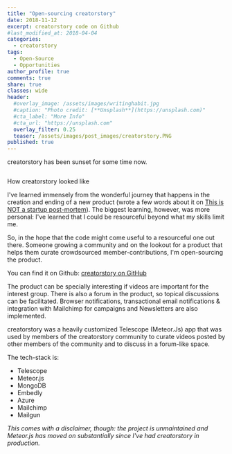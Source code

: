 ```yaml
---
title: "Open-sourcing creatorstory"
date: 2018-11-12
excerpt: creatorstory code on Github
#last_modified_at: 2018-04-04
categories:
  - creatorstory
tags:
  - Open-Source
  - Opportunities
author_profile: true
comments: true
share: true
classes: wide
header:
  #overlay_image: /assets/images/writinghabit.jpg
  #caption: "Photo credit: [**Unsplash**](https://unsplash.com)"
  #cta_label: "More Info"
  #cta_url: "https://unsplash.com"
  overlay_filter: 0.25
  teaser: /assets/images/post_images/creatorstory.PNG
published: true
---
```

creatorstory has been sunset for some time now.

<p><img src="{{site.baseurl}}/assets/images/post_images/creatorstory.PNG" alt="" class="align-center" /></p>
<figcaption>How creatorstory looked like</figcaption>

I've learned immensely from the wonderful journey that happens in the creation and ending of a new product (wrote a few words about it on [This is NOT a startup post-mortem](https://www.eskinasy.com/hen/not-startup-post-mortem/ "NOT a startup post-mortem")). The biggest learning, however, was more personal: I've learned that I could be resourceful beyond what my skills limit me.

So, in the hope that the code might come useful to a resourceful one out there. Someone growing a community and on the lookout for a product that helps them curate crowdsourced member-contributions, I'm open-sourcing the product.

You can find it on Github: [creatorstory on GitHub](https://github.com/creatorstory/creatorstory-app "creatorstory open source")

The product can be specially interesting if videos are important for the interest group. There is also a forum in the product, so topical discussions can be facilitated. Browser notifications, transactional email notifications & integration with Mailchimp for campaigns and Newsletters are also implemented.

creatorstory was a heavily customized Telescope (Meteor.Js) app that was used by members of the creatorstory community to curate videos posted by other members of the community and to discuss in a forum-like space.

The tech-stack is:

* Telescope
* Meteor.js
* MongoDB
* Embedly
* Azure
* Mailchimp
* Mailgun

<p class="notice">
<i>This comes with a disclaimer, though: the project is unmaintained and Meteor.js has moved on substantially since I've had creatorstory in production.</i></p>

